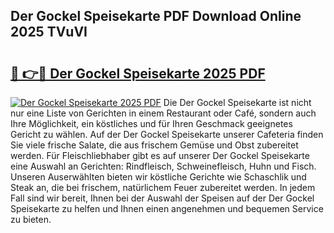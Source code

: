 ## Der Gockel Speisekarte PDF Download Online 2025 TVuVI

# <h2><a href="http://gcdtc0.nevu.top/?p=Der+Gockel+Speisekarte">🔗 👉🔴 Der Gockel Speisekarte 2025 PDF</a></h2>

[![Der Gockel Speisekarte 2025 PDF](https://i.imgur.com/dBaPXMq.png)](http://gcdtc0.nevu.top/?p=Der+Gockel+Speisekarte)
Die Der Gockel Speisekarte ist nicht nur eine Liste von Gerichten in einem Restaurant oder Café, sondern auch Ihre Möglichkeit, ein köstliches und für Ihren Geschmack geeignetes Gericht zu wählen. Auf der Der Gockel Speisekarte unserer Cafeteria finden Sie viele frische Salate, die aus frischem Gemüse und Obst zubereitet werden. Für Fleischliebhaber gibt es auf unserer Der Gockel Speisekarte eine Auswahl an Gerichten: Rindfleisch, Schweinefleisch, Huhn und Fisch. Unseren Auserwählten bieten wir köstliche Gerichte wie Schaschlik und Steak an, die bei frischem, natürlichem Feuer zubereitet werden. In jedem Fall sind wir bereit, Ihnen bei der Auswahl der Speisen auf der Der Gockel Speisekarte zu helfen und Ihnen einen angenehmen und bequemen Service zu bieten.
